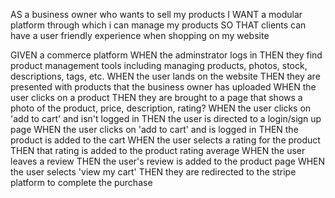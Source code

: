 AS a business owner who wants to sell my products
I WANT a modular platform through which i can manage my products
SO THAT clients can have a user friendly experience when shopping on my website

GIVEN a commerce platform
WHEN the adminstrator logs in
THEN they find product management tools including managing products, photos, stock, descriptions, tags, etc.
WHEN the user lands on the website
THEN they are presented with products that the business owner has uploaded
WHEN the user clicks on a product
THEN they are brought to a page that shows a photo of the product, price, description, rating?
WHEN the user clicks on 'add to cart' and isn't logged in
THEN the user is directed to a login/sign up page
WHEN the user clicks on 'add to cart' and is logged in
THEN the product is added to the cart
WHEN the user selects a rating for the product
THEN that rating is added to the product rating average
WHEN the user leaves a review
THEN the user's review is added to the product page
WHEN the user selects 'view my cart'
THEN they are redirected to the stripe platform to complete the purchase